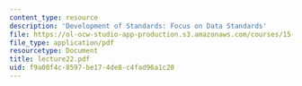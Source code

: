 ```yaml
---
content_type: resource
description: 'Development of Standards: Focus on Data Standards'
file: https://ol-ocw-studio-app-production.s3.amazonaws.com/courses/15-565j-integrating-esystems-global-information-systems-spring-2002/f9a00f4c8597be174de8c4fad96a1c20_lecture22.pdf
file_type: application/pdf
resourcetype: Document
title: lecture22.pdf
uid: f9a00f4c-8597-be17-4de8-c4fad96a1c20
---
```

